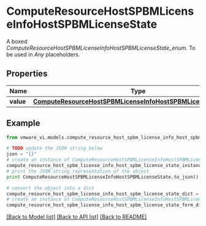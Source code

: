 # ComputeResourceHostSPBMLicenseInfoHostSPBMLicenseState

A boxed *ComputeResourceHostSPBMLicenseInfoHostSPBMLicenseState_enum*. To be used in *Any* placeholders. 

## Properties
Name | Type | Description | Notes
------------ | ------------- | ------------- | -------------
**value** | [**ComputeResourceHostSPBMLicenseInfoHostSPBMLicenseStateEnum**](ComputeResourceHostSPBMLicenseInfoHostSPBMLicenseStateEnum.md) |  | 

## Example

```python
from vmware_vi.models.compute_resource_host_spbm_license_info_host_spbm_license_state import ComputeResourceHostSPBMLicenseInfoHostSPBMLicenseState

# TODO update the JSON string below
json = "{}"
# create an instance of ComputeResourceHostSPBMLicenseInfoHostSPBMLicenseState from a JSON string
compute_resource_host_spbm_license_info_host_spbm_license_state_instance = ComputeResourceHostSPBMLicenseInfoHostSPBMLicenseState.from_json(json)
# print the JSON string representation of the object
print ComputeResourceHostSPBMLicenseInfoHostSPBMLicenseState.to_json()

# convert the object into a dict
compute_resource_host_spbm_license_info_host_spbm_license_state_dict = compute_resource_host_spbm_license_info_host_spbm_license_state_instance.to_dict()
# create an instance of ComputeResourceHostSPBMLicenseInfoHostSPBMLicenseState from a dict
compute_resource_host_spbm_license_info_host_spbm_license_state_form_dict = compute_resource_host_spbm_license_info_host_spbm_license_state.from_dict(compute_resource_host_spbm_license_info_host_spbm_license_state_dict)
```
[[Back to Model list]](../README.md#documentation-for-models) [[Back to API list]](../README.md#documentation-for-api-endpoints) [[Back to README]](../README.md)



